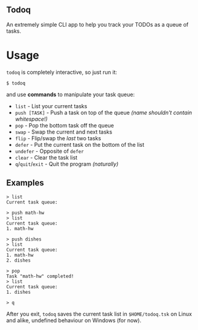 Todoq
-----

An extremely simple CLI app to help you track your TODOs as a queue of tasks.

# Usage
`todoq` is completely interactive, so just run it:
```
$ todoq
```
and use **commands** to manipulate your task queue:
- `list` - List your current tasks
- `push [TASK]` - Push a task on top of the queue _(name shouldn't contain whitespace!)_
- `pop` - Pop the bottom task off the queue
- `swap` - Swap the current and next tasks
- `flip` - Flip/swap the _last_ two tasks
- `defer` - Put the current task on the bottom of the list
- `undefer` - Opposite of `defer`
- `clear` - Clear the task list
- `q`/`quit`/`exit` - Quit the program _(naturally)_

## Examples
```
> list
Current task queue:

> push math-hw
> list
Current task queue:
1. math-hw

> push dishes
> list
Current task queue:
1. math-hw
2. dishes

> pop
Task "math-hw" completed!
> list
Current task queue:
1. dishes

> q
```

After you exit, `todoq` saves the current task list in `$HOME/todoq.tsk` on Linux and alike, undefined behaviour on Windows (for now).
